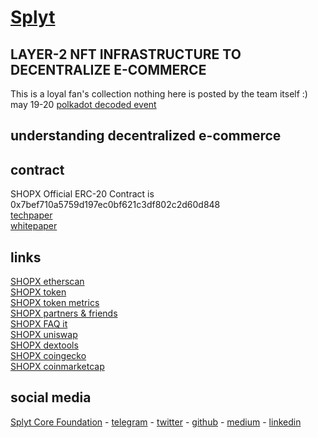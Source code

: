 # [Splyt](https://www.splytcore.org/)
## LAYER-2 NFT INFRASTRUCTURE TO DECENTRALIZE E-COMMERCE
This is a loyal fan's collection nothing here is posted by the team itself :)  
may 19-20 [polkadot decoded event](https://decoded.polkadot.network/results/)  

## understanding decentralized e-commerce

## contract
SHOPX Official ERC-20 Contract is 0x7bef710a5759d197ec0bf621c3df802c2d60d848  
[techpaper](https://github.com/mr100x/splyt/blob/main/Splyt%20Technical%20Paper.pdf)  
[whitepaper](https://github.com/mr100x/splyt/blob/main/WP%20The%20E-Commerce%20eNFT%C2%AE%20Infrastructure.pdf)  

## links

[SHOPX etherscan](https://etherscan.io/token/0x7bef710a5759d197ec0bf621c3df802c2d60d848?a=0xd94f0c56624646a549565636c54bcba566718067)  
[SHOPX token](https://www.splytgenesis.com/#shopx)  
[SHOPX token metrics](https://www.splytgenesis.com/#metrics)  
[SHOPX partners & friends](https://www.splytgenesis.com/#partners)  
[SHOPX FAQ it](https://www.splytgenesis.com/#faq)  
[SHOPX uniswap](https://info.uniswap.org/pair/0x37ac54dc7dd237eecfd0b61efdd57b15fe158be0)  
[SHOPX dextools](https://www.dextools.io/app/uniswap/pair-explorer/0x37ac54dc7dd237eecfd0b61efdd57b15fe158be0)  
[SHOPX coingecko](https://www.coingecko.com/en/coins/splyt)  
[SHOPX coinmarketcap](https://coinmarketcap.com/currencies/splyt/)  

## social media
[Splyt Core Foundation](https://www.splytcore.org/) - 
[telegram](https://t.me/splytcore) - 
[twitter](https://twitter.com/splytcore) - 
[github](https://github.com/splytcore) - 
[medium](https://medium.com/splytcore) - 
[linkedin](https://www.linkedin.com/company/splytcore/mycompany/)

